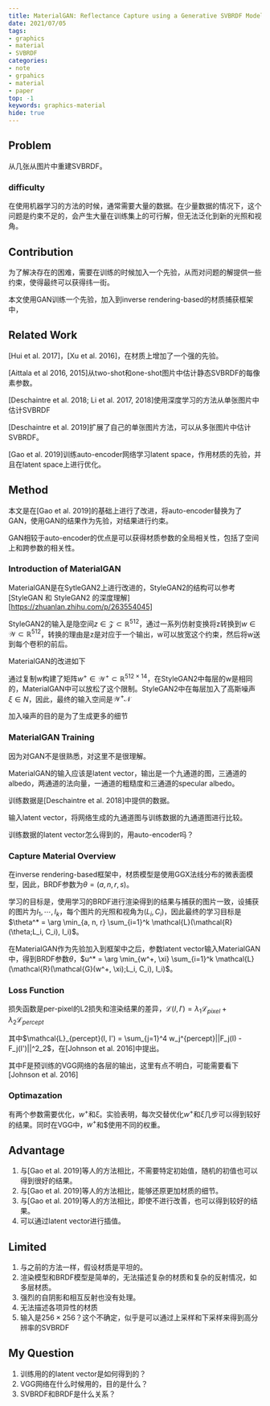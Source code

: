 ```yaml
---
title: MaterialGAN: Reflectance Capture using a Generative SVBRDF Model
date: 2021/07/05
tags: 
- graphics
- material
- SVBRDF
categories:
- note
- grpahics
- material
- paper
top: -1
keywords: graphics-material
hide: true
---
```


## Problem

从几张从图片中重建SVBRDF。

### difficulty

在使用机器学习的方法的时候，通常需要大量的数据。在少量数据的情况下，这个问题是约束不足的，会产生大量在训练集上的可行解，但无法泛化到新的光照和视角。

## Contribution

为了解决存在的困难，需要在训练的时候加入一个先验，从而对问题的解提供一些约束，使得最终可以获得纬一街。

本文使用GAN训练一个先验，加入到inverse rendering-based的材质捕获框架中，

## Related Work

[Hui et al. 2017]，[Xu et al. 2016]，在材质上增加了一个强的先验。

[Aittala et al 2016, 2015]从two-shot和one-shot图片中估计静态SVBRDF的每像素参数。

[Deschaintre et al. 2018; Li et al. 2017, 2018]使用深度学习的方法从单张图片中估计SVBRDF

[Deschaintre et al. 2019]扩展了自己的单张图片方法，可以从多张图片中估计SVBRDF。

[Gao et al. 2019]训练auto-encoder网络学习latent space，作用材质的先验，并且在latent space上进行优化。

## Method

本文是在[Gao et al. 2019]的基础上进行了改进，将auto-encoder替换为了GAN，使用GAN的结果作为先验，对结果进行约束。

GAN相较于auto-encoder的优点是可以获得材质参数的全局相关性，包括了空间上和跨参数的相关性。

### Introduction of MaterialGAN

MaterialGAN是在SytleGAN2上进行改进的，StyleGAN2的结构可以参考[StyleGAN 和 StyleGAN2 的深度理解][https://zhuanlan.zhihu.com/p/263554045]

StyleGAN2的输入是隐空间$z \in \mathcal{Z} \subset \mathbb{R}^{512}$，通过一系列仿射变换将z转换到$w \in \mathcal{W} \subset \mathbb{R}^{512}$，转换的理由是z是对应于一个输出，w可以放宽这个约束，然后将w送到每个卷积的前后。

MaterialGAN的改进如下

通过复制w构建了矩阵$w^+ \in \mathcal{W}^+ \subset \mathbb{R}^{512 \times 14}$，在StyleGAN2中每层的w是相同的，MaterialGAN中可以放松了这个限制。StyleGAN2中在每层加入了高斯噪声$\xi \in N$，因此，最终的输入空间是$\mathcal{W^+N}$

加入噪声的目的是为了生成更多的细节

### MaterialGAN Training

因为对GAN不是很熟悉，对这里不是很理解。

MaterialGAN的输入应该是latent vector，输出是一个九通道的图，三通道的albedo，两通道的法向量，一通道的粗糙度和三通道的specular albedo。

训练数据是[Deschaintre et al. 2018]中提供的数据。

输入latent vector，将网络生成的九通道图与训练数据的九通道图进行比较。

训练数据的latent vector怎么得到的，用auto-encoder吗？

### Capture Material Overview

在inverse rendering-based框架中，材质模型是使用GGX法线分布的微表面模型，因此，BRDF参数为$\theta = (a, n, r, s)$。

学习的目标是，使用学习的BRDF进行渲染得到的结果与捕获的图片一致，设捕获的图片为$I_1, \cdots, I_k$，每个图片的光照和视角为$(L_i, C_i)$，因此最终的学习目标是$\theta^* = \arg \min_{a, n, r} \sum_{i=1}^k \mathcal{L}(\mathcal{R}(\theta;L_i, C_i), I_i)$。

在MaterialGAN作为先验加入到框架中之后，参数latent vector输入MaterialGAN中，得到BRDF参数$\theta$，$u^* = \arg \min_{w^+, \xi} \sum_{i=1}^k \mathcal{L}(\mathcal{R}(\mathcal{G}(w^+, \xi);L_i, C_i), I_i)$。

### Loss Function

损失函数是per-pixel的L2损失和渲染结果的差异，$\mathcal{L}(I, I')=\lambda_1 \mathcal{L}_{pixel} + \lambda_2 \mathcal{L}_{percept}$

其中$\mathcal{L}_{percept}(I, I') = \sum_{j=1}^4 w_j^{percept}||F_j(I) - F_j(I')||^2_2$，在[Johnson et al. 2016]中提出。

其中F是预训练的VGG网络的各层的输出，这里有点不明白，可能需要看下[Johnson et al. 2016]

### Optimazation

有两个参数需要优化，$w^+$和$\xi$。实验表明，每次交替优化$w^+$和$\xi$几步可以得到较好的结果。同时在VGG中，$w^+$和$使用不同的权重。

## Advantage

1. 与[Gao et al. 2019]等人的方法相比，不需要特定初始值，随机的初值也可以得到很好的结果。
2. 与[Gao et al. 2019]等人的方法相比，能够还原更加材质的细节。
3. 与[Gao et al. 2019]等人的方法相比，即使不进行改善，也可以得到较好的结果。
4. 可以通过latent vector进行插值。

## Limited

1. 与之前的方法一样，假设材质是平坦的。
2. 渲染模型和BRDF模型是简单的，无法描述复杂的材质和复杂的反射情况，如多层材质。
3. 强烈的自阴影和相互反射也没有处理。
4. 无法描述各项异性的材质
5. 输入是$256 \times 256$？这个不确定，似乎是可以通过上采样和下采样来得到高分辨率的SVBRDF

## My Question

1. 训练用的的latent vector是如何得到的？
2. VGG网络在什么时候用的，目的是什么？
3. SVBRDF和BRDF是什么关系？
